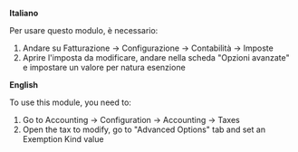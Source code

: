 **Italiano**

Per usare questo modulo, è necessario:

1.  Andare su Fatturazione -\> Configurazione -\> Contabilità -\>
    Imposte
2.  Aprire l'imposta da modificare, andare nella scheda "Opzioni
    avanzate" e impostare un valore per natura esenzione

**English**

To use this module, you need to:

1.  Go to Accounting -\> Configuration -\> Accounting -\> Taxes
2.  Open the tax to modify, go to "Advanced Options" tab and set an
    Exemption Kind value

